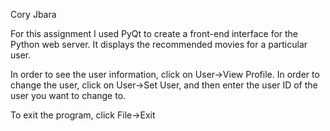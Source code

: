 Cory Jbara

For this assignment I used PyQt to create a front-end interface for the Python web server. It displays the recommended movies for a particular user.

In order to see the user information, click on User->View Profile.
In order to change the user, click on User->Set User, and then enter the user ID of the user you want to change to.

To exit the program, click File->Exit
